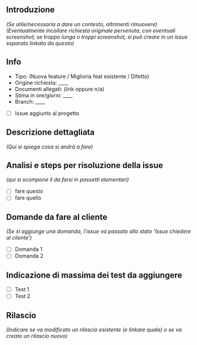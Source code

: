 ## Introduzione
_(Se utile/necessaria a dare un contesto, altrimenti rimuovere)_  
_(Eventualmente incollare richiesta originale pervenuta, con eventuali screenshot; se troppo lunga o troppi screenshot, si può creare in un issue separato linkato da questo)_

## Info
- Tipo: (Nuova feature / Miglioria feat esistente / Difetto)
- Origine richiesta: ____
- Documenti allegati: (link oppure n/a)
- Stima in ore/giorni:  ____
- Branch: ____  
- [ ] Issue aggiunto al progetto

## Descrizione dettagliata
_(Qui si spiega cosa si andrà a fare)_

## Analisi e steps per risoluzione della issue
_(qui si scompone il da farsi in passetti elementari)_
- [ ] fare questo 
- [ ] fare quello

## Domande da fare al cliente
_(Se si aggiunge una domanda, l'issue va passato allo stato 'Issue chiedere al cliente')_
- [ ] Domanda 1
- [ ] Domanda 2

## Indicazione di massima dei test da aggiungere
- [ ] Test 1
- [ ] Test 2

## Rilascio
_(Indicare se va modificato un rilascio esistente (e linkare quale) o se va creato un rilascio nuovo)_
